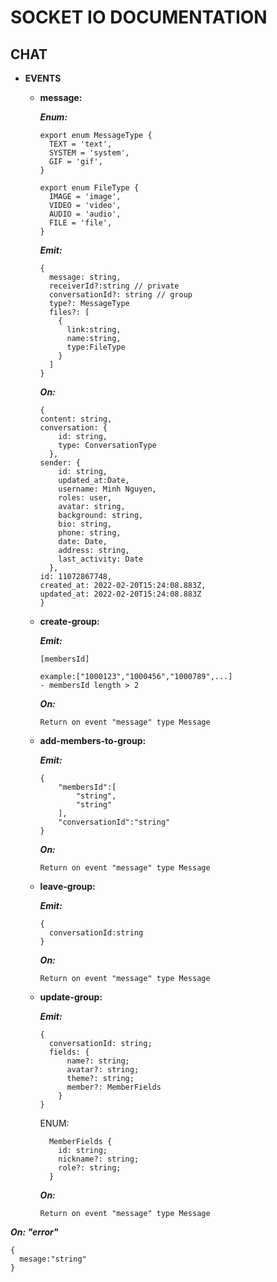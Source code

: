 # SOCKET IO DOCUMENTATION

## CHAT

- **EVENTS**

  - **message:**

    **_Enum:_**

    ```
    export enum MessageType {
      TEXT = 'text',
      SYSTEM = 'system',
      GIF = 'gif',
    }

    export enum FileType {
      IMAGE = 'image',
      VIDEO = 'video',
      AUDIO = 'audio',
      FILE = 'file',
    }
    ```

    **_Emit:_**

    ```
    {
      message: string,
      receiverId?:string // private
      conversationId?: string // group
      type?: MessageType
      files?: [
        {
          link:string,
          name:string,
          type:FileType
        }
      ]
    }
    ```

    **_On:_**

    ```
    {
    content: string,
    conversation: {
        id: string,
        type: ConversationType
      },
    sender: {
        id: string,
        updated_at:Date,
        username: Minh Nguyen,
        roles: user,
        avatar: string,
        background: string,
        bio: string,
        phone: string,
        date: Date,
        address: string,
        last_activity: Date
      },
    id: 11072867748,
    created_at: 2022-02-20T15:24:08.883Z,
    updated_at: 2022-02-20T15:24:08.883Z
    }
    ```

  - **create-group:**

    **_Emit:_**

    ```
    [membersId]

    example:["1000123","1000456","1000789",...]
    - membersId length > 2
    ```

    **_On:_**

    ```
    Return on event "message" type Message
    ```

  - **add-members-to-group:**

    **_Emit:_**

    ```
    {
        "membersId":[
            "string",
            "string"
        ],
        "conversationId":"string"
    }
    ```

    **_On:_**

    ```
    Return on event "message" type Message
    ```

  - **leave-group:**

    **_Emit:_**

    ```
    {
      conversationId:string
    }
    ```

    **_On:_**

    ```
    Return on event "message" type Message
    ```

  - **update-group:**

    **_Emit:_**

    ```
    {
      conversationId: string;
      fields: {
          name?: string;
          avatar?: string;
          theme?: string;
          member?: MemberFields
        }
    }
    ```

    ENUM:

    ```
      MemberFields {
        id: string;
        nickname?: string;
        role?: string;
      }
    ```

    **_On:_**

    ```
    Return on event "message" type Message
    ```

**_On: "error"_**

```
{
  mesage:"string"
}
```
